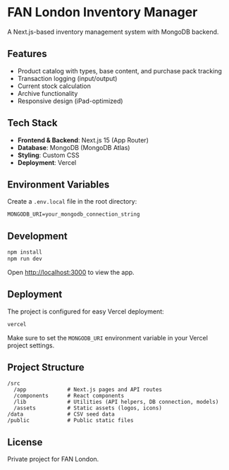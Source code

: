 # FAN London Inventory Manager

A Next.js-based inventory management system with MongoDB backend.

## Features

- Product catalog with types, base content, and purchase pack tracking
- Transaction logging (input/output)
- Current stock calculation
- Archive functionality
- Responsive design (iPad-optimized)

## Tech Stack

- **Frontend & Backend**: Next.js 15 (App Router)
- **Database**: MongoDB (MongoDB Atlas)
- **Styling**: Custom CSS
- **Deployment**: Vercel

## Environment Variables

Create a `.env.local` file in the root directory:

```
MONGODB_URI=your_mongodb_connection_string
```

## Development

```bash
npm install
npm run dev
```

Open [http://localhost:3000](http://localhost:3000) to view the app.

## Deployment

The project is configured for easy Vercel deployment:

```bash
vercel
```

Make sure to set the `MONGODB_URI` environment variable in your Vercel project settings.

## Project Structure

```
/src
  /app             # Next.js pages and API routes
  /components      # React components
  /lib             # Utilities (API helpers, DB connection, models)
  /assets          # Static assets (logos, icons)
/data              # CSV seed data
/public            # Public static files
```

## License

Private project for FAN London.

